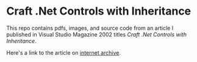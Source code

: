 # Craft .Net Controls with Inheritance

This repo contains pdfs, images, and source code from an article
I published in Visual Studio Magazine 2002 titles _Craft .Net Controls with Inheritance_.

Here's a link to the article on [internet archive](https://web.archive.org/web/20031011183816/http://www.fawcette.com/vsm/2002_06/magazine/columns/desktopdeveloper/default_pf.aspx#).
